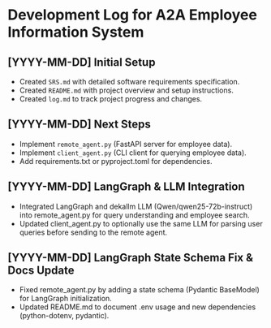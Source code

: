 # Development Log for A2A Employee Information System

## [YYYY-MM-DD] Initial Setup
- Created `SRS.md` with detailed software requirements specification.
- Created `README.md` with project overview and setup instructions.
- Created `log.md` to track project progress and changes.

## [YYYY-MM-DD] Next Steps
- Implement `remote_agent.py` (FastAPI server for employee data).
- Implement `client_agent.py` (CLI client for querying employee data).
- Add requirements.txt or pyproject.toml for dependencies. 

## [YYYY-MM-DD] LangGraph & LLM Integration
- Integrated LangGraph and dekallm LLM (Qwen/qwen25-72b-instruct) into remote_agent.py for query understanding and employee search.
- Updated client_agent.py to optionally use the same LLM for parsing user queries before sending to the remote agent. 

## [YYYY-MM-DD] LangGraph State Schema Fix & Docs Update
- Fixed remote_agent.py by adding a state schema (Pydantic BaseModel) for LangGraph initialization.
- Updated README.md to document .env usage and new dependencies (python-dotenv, pydantic). 